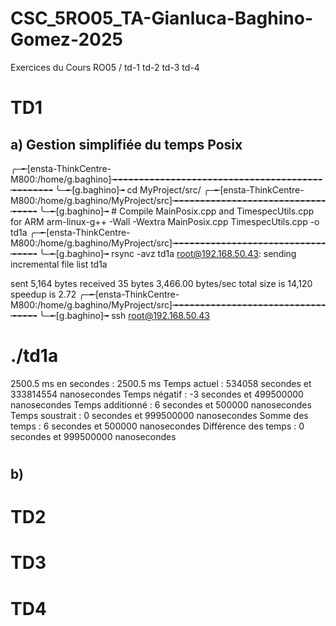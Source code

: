 # CSC_5RO05_TA-Gianluca-Baghino-Gomez-2025
Exercices du Cours RO05 / td-1 td-2 td-3 td-4

# TD1

## a) Gestion simplifiée du temps Posix

╭─╾[ensta-ThinkCentre-M800:/home/g.baghino]╼╼╼╼╼╼╼╼╼╼╼╼╼╼╼╼╼╼╼╼╼╼╼╼╼╼╼╼╼╼╼╼╼╼╼╼╼╼╼╼╼╼╼╼╼╼╼╼
╰─╾[g.baghino]╼ cd MyProject/src/
╭─╾[ensta-ThinkCentre-M800:/home/g.baghino/MyProject/src]╼╼╼╼╼╼╼╼╼╼╼╼╼╼╼╼╼╼╼╼╼╼╼╼╼╼╼╼╼╼╼╼╼╼
╰─╾[g.baghino]╼ # Compile MainPosix.cpp and TimespecUtils.cpp for ARM
arm-linux-g++ -Wall -Wextra MainPosix.cpp TimespecUtils.cpp -o td1a
╭─╾[ensta-ThinkCentre-M800:/home/g.baghino/MyProject/src]╼╼╼╼╼╼╼╼╼╼╼╼╼╼╼╼╼╼╼╼╼╼╼╼╼╼╼╼╼╼╼╼╼╼
╰─╾[g.baghino]╼ rsync -avz td1a root@192.168.50.43:
sending incremental file list
td1a

sent 5,164 bytes  received 35 bytes  3,466.00 bytes/sec
total size is 14,120  speedup is 2.72
╭─╾[ensta-ThinkCentre-M800:/home/g.baghino/MyProject/src]╼╼╼╼╼╼╼╼╼╼╼╼╼╼╼╼╼╼╼╼╼╼╼╼╼╼╼╼╼╼╼╼╼╼
╰─╾[g.baghino]╼ ssh root@192.168.50.43
# ./td1a
2500.5 ms en secondes : 2500.5 ms
Temps actuel : 534058 secondes et 333814554 nanosecondes
Temps négatif : -3 secondes et 499500000 nanosecondes
Temps additionné : 6 secondes et 500000 nanosecondes
Temps soustrait : 0 secondes et 999500000 nanosecondes
Somme des temps : 6 secondes et 500000 nanosecondes
Différence des temps : 0 secondes et 999500000 nanosecondes
# 

## b)

# TD2

# TD3

# TD4
